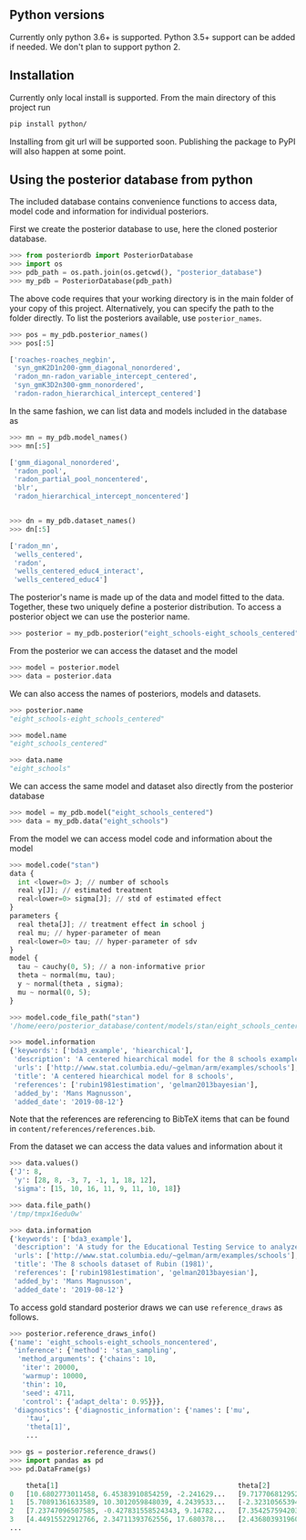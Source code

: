 ## Python versions

Currently only python 3.6+ is supported. Python 3.5+ support can be added if needed. We don't plan to support python 2.

## Installation

Currently only local install is supported. From the main directory of this project run
```bash
pip install python/
```

Installing from git url will be supported soon. Publishing the package to PyPI will also happen at some point.

## Using the posterior database from python

The included database contains convenience functions to access data, model code and information for individual posteriors.

First we create the posterior database to use, here the cloned posterior database.

```python
>>> from posteriordb import PosteriorDatabase
>>> import os
>>> pdb_path = os.path.join(os.getcwd(), "posterior_database")
>>> my_pdb = PosteriorDatabase(pdb_path)
```

The above code requires that your working directory is in the main folder of your copy
of this project. Alternatively, you can specify the path to the folder directly. To list the posteriors available, use `posterior_names`.

```python
>>> pos = my_pdb.posterior_names()
>>> pos[:5]

['roaches-roaches_negbin',
 'syn_gmK2D1n200-gmm_diagonal_nonordered',
 'radon_mn-radon_variable_intercept_centered',
 'syn_gmK3D2n300-gmm_nonordered',
 'radon-radon_hierarchical_intercept_centered']

```

In the same fashion, we can list data and models included in the database as

```python
>>> mn = my_pdb.model_names()
>>> mn[:5]

['gmm_diagonal_nonordered',
 'radon_pool',
 'radon_partial_pool_noncentered',
 'blr',
 'radon_hierarchical_intercept_noncentered']


>>> dn = my_pdb.dataset_names()
>>> dn[:5]

['radon_mn',
 'wells_centered',
 'radon',
 'wells_centered_educ4_interact',
 'wells_centered_educ4']


```

The posterior's name is made up of the data and model fitted
to the data. Together, these two uniquely define a posterior distribution.
To access a posterior object we can use the posterior name.

```python
>>> posterior = my_pdb.posterior("eight_schools-eight_schools_centered")
```

From the posterior we can access the dataset and the model

```python
>>> model = posterior.model
>>> data = posterior.data
```

We can also access the names of posteriors, models and datasets.

```python
>>> posterior.name
"eight_schools-eight_schools_centered"

>>> model.name
"eight_schools_centered"

>>> data.name
"eight_schools"

```

We can access the same model and dataset also directly from the posterior database
```python
>>> model = my_pdb.model("eight_schools_centered")
>>> data = my_pdb.data("eight_schools")
```

From the model we can access model code and information about the model

```python
>>> model.code("stan")
data {
  int <lower=0> J; // number of schools
  real y[J]; // estimated treatment
  real<lower=0> sigma[J]; // std of estimated effect
}
parameters {
  real theta[J]; // treatment effect in school j
  real mu; // hyper-parameter of mean
  real<lower=0> tau; // hyper-parameter of sdv
}
model {
  tau ~ cauchy(0, 5); // a non-informative prior
  theta ~ normal(mu, tau);
  y ~ normal(theta , sigma);
  mu ~ normal(0, 5);
}

>>> model.code_file_path("stan")
'/home/eero/posterior_database/content/models/stan/eight_schools_centered.stan'

>>> model.information
{'keywords': ['bda3_example', 'hiearchical'],
 'description': 'A centered hiearchical model for the 8 schools example of Rubin (1981)',
 'urls': ['http://www.stat.columbia.edu/~gelman/arm/examples/schools'],
 'title': 'A centered hiearchical model for 8 schools',
 'references': ['rubin1981estimation', 'gelman2013bayesian'],
 'added_by': 'Mans Magnusson',
 'added_date': '2019-08-12'}
```
Note that the references are referencing to BibTeX items that can be found in `content/references/references.bib`.

From the dataset we can access the data values and information about it

```python
>>> data.values()
{'J': 8,
 'y': [28, 8, -3, 7, -1, 1, 18, 12],
 'sigma': [15, 10, 16, 11, 9, 11, 10, 18]}

>>> data.file_path()
'/tmp/tmpx16edu0w'

>>> data.information
{'keywords': ['bda3_example'],
 'description': 'A study for the Educational Testing Service to analyze the effects of\nspecial coaching programs on test scores. See Gelman et. al. (2014), Section 5.5 for details.',
 'urls': ['http://www.stat.columbia.edu/~gelman/arm/examples/schools'],
 'title': 'The 8 schools dataset of Rubin (1981)',
 'references': ['rubin1981estimation', 'gelman2013bayesian'],
 'added_by': 'Mans Magnusson',
 'added_date': '2019-08-12'}
```

To access gold standard posterior draws we can use `reference_draws` as follows.

```python
>>> posterior.reference_draws_info()
{'name': 'eight_schools-eight_schools_noncentered',
 'inference': {'method': 'stan_sampling',
  'method_arguments': {'chains': 10,
   'iter': 20000,
   'warmup': 10000,
   'thin': 10,
   'seed': 4711,
   'control': {'adapt_delta': 0.95}}},
 'diagnostics': {'diagnostic_information': {'names': ['mu',
    'tau',
    'theta[1]',
    ...

>>> gs = posterior.reference_draws()
>>> import pandas as pd
>>> pd.DataFrame(gs)

	theta[1]	                                        theta[2]	                                        
0	[10.6802773011458, 6.45383910854259, -2.241629...	[9.71770681295263, 4.41030824418493, 0.7617047...	
1	[5.70891361633589, 10.3012059848039, 4.2439533...	[-2.32310565394337, 14.8121789773659, 6.517256...	
2	[7.23747096507585, -0.427831558524343, 9.14782...	[7.35425759420389, 8.69579738064637, 8.9058764...	
3	[4.44915522912766, 2.34711393762556, 17.680378...	[2.4368039319606, 5.89809320808632, 8.63031558...	
...
```
